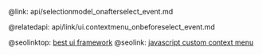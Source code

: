 @link: api/selectionmodel_onafterselect_event.md

@relatedapi:
	api/link/ui.contextmenu_onbeforeselect_event.md

@seolinktop: [best ui framework](https://webix.com)
@seolink: [javascript custom context menu](https://webix.com/widget/contextmenu/)